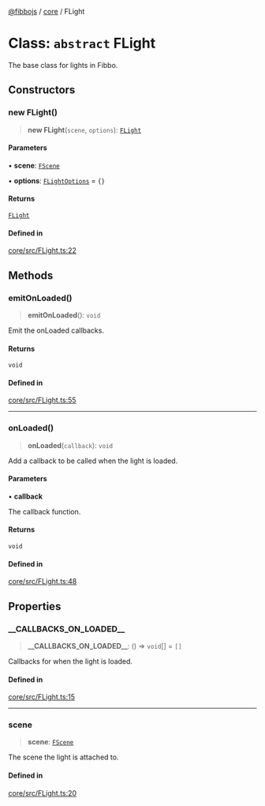 [@fibbojs](/api/index) / [core](/api/core) / FLight

# Class: `abstract` FLight

The base class for lights in Fibbo.

## Constructors

### new FLight()

> **new FLight**(`scene`, `options`): [`FLight`](FLight.md)

#### Parameters

• **scene**: [`FScene`](FScene.md)

• **options**: [`FLightOptions`](../interfaces/FLightOptions.md) = `{}`

#### Returns

[`FLight`](FLight.md)

#### Defined in

[core/src/FLight.ts:22](https://github.com/fibbojs/fibbo/blob/fe513db46f793b2520946de03583c9b4464b47bc/packages/core/src/FLight.ts#L22)

## Methods

### emitOnLoaded()

> **emitOnLoaded**(): `void`

Emit the onLoaded callbacks.

#### Returns

`void`

#### Defined in

[core/src/FLight.ts:55](https://github.com/fibbojs/fibbo/blob/fe513db46f793b2520946de03583c9b4464b47bc/packages/core/src/FLight.ts#L55)

***

### onLoaded()

> **onLoaded**(`callback`): `void`

Add a callback to be called when the light is loaded.

#### Parameters

• **callback**

The callback function.

#### Returns

`void`

#### Defined in

[core/src/FLight.ts:48](https://github.com/fibbojs/fibbo/blob/fe513db46f793b2520946de03583c9b4464b47bc/packages/core/src/FLight.ts#L48)

## Properties

### \_\_CALLBACKS\_ON\_LOADED\_\_

> **\_\_CALLBACKS\_ON\_LOADED\_\_**: () => `void`[] = `[]`

Callbacks for when the light is loaded.

#### Defined in

[core/src/FLight.ts:15](https://github.com/fibbojs/fibbo/blob/fe513db46f793b2520946de03583c9b4464b47bc/packages/core/src/FLight.ts#L15)

***

### scene

> **scene**: [`FScene`](FScene.md)

The scene the light is attached to.

#### Defined in

[core/src/FLight.ts:20](https://github.com/fibbojs/fibbo/blob/fe513db46f793b2520946de03583c9b4464b47bc/packages/core/src/FLight.ts#L20)
